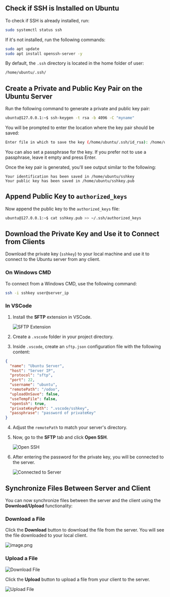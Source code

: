 

## Check if SSH is Installed on Ubuntu

To check if SSH is already installed, run:

```bash
sudo systemctl status ssh
```

If it's not installed, run the following commands:

```bash
sudo apt update
sudo apt install openssh-server -y
```

By default, the `.ssh` directory is located in the home folder of user:

```bash
/home/ubuntu/.ssh/
```

## Create a Private and Public Key Pair on the Ubuntu Server

Run the following command to generate a private and public key pair:

```bash
ubuntu@127.0.0.1:~$ ssh-keygen -t rsa -b 4096 -C "myname"
```

You will be prompted to enter the location where the key pair should be saved:

```bash
Enter file in which to save the key (/home/ubuntu/.ssh/id_rsa): /home/ubuntu/sshkey
```

You can also set a passphrase for the key. If you prefer not to use a passphrase, leave it empty and press Enter.

Once the key pair is generated, you'll see output similar to the following:

```
Your identification has been saved in /home/ubuntu/sshkey
Your public key has been saved in /home/ubuntu/sshkey.pub
```

## Append Public Key to `authorized_keys`

Now append the public key to the `authorized_keys` file:

```bash
ubuntu@127.0.0.1:~$ cat sshkey.pub >> ~/.ssh/authorized_keys
```

## Download the Private Key and Use it to Connect from Clients

Download the private key (`sshkey`) to your local machine and use it to connect to the Ubuntu server from any client.

### On Windows CMD

To connect from a Windows CMD, use the following command:

```bash
ssh -i sshkey user@server_ip
```

### In VSCode

1. Install the **SFTP** extension in VSCode.
   
   ![SFTP Extension](/forum/image/20250416091333048_53.png)

2. Create a `.vscode` folder in your project directory.

3. Inside `.vscode`, create an `sftp.json` configuration file with the following content:

```json
{
  "name": "Ubuntu Server",
  "host": "Server IP",
  "protocol": "sftp",
  "port": 22,
  "username": "ubuntu",
  "remotePath": "/odoo",
  "uploadOnSave": false,
  "useTempFile": false,
  "openSsh": true,
  "privateKeyPath": ".vscode/sshkey",
  "passphrase": "password of privateKey"
}
```

4. Adjust the `remotePath` to match your server's directory.

5. Now, go to the **SFTP** tab and click **Open SSH**.

   ![Open SSH](/forum/image/20250416092606669_43.png)

6. After entering the password for the private key, you will be connected to the server.

   ![Connected to Server](/forum/image/20250416092923555_44.png)

## Synchronize Files Between Server and Client

You can now synchronize files between the server and the client using the **Download/Upload** functionality:

### Download a File

Click the **Download** button to download the file from the server. You will see the file downloaded to your local client.


![image.png](/forum/image/20250416094706874_33.png)

 

### Upload a File

  ![Download File](/forum/image/20250416093201940_25.png)
  
Click the **Upload** button to upload a file from your client to the server.

   ![Upload File](/forum/image/20250416093239971_52.png)
